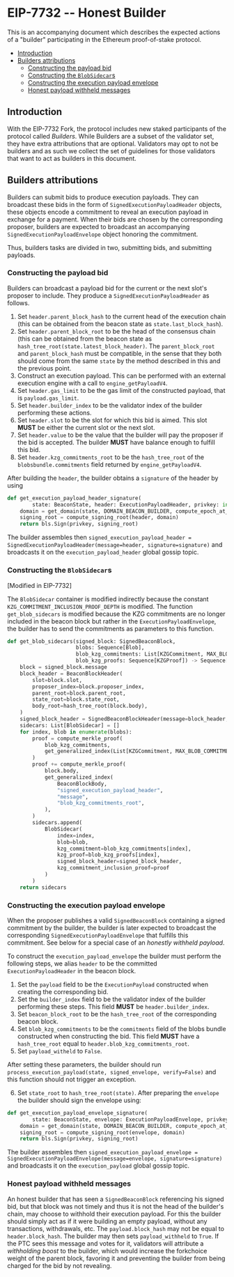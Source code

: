 # EIP-7732 -- Honest Builder

This is an accompanying document which describes the expected actions of a "builder" participating in the Ethereum proof-of-stake protocol.

<!-- START doctoc generated TOC please keep comment here to allow auto update -->
<!-- DON'T EDIT THIS SECTION, INSTEAD RE-RUN doctoc TO UPDATE -->

- [Introduction](#introduction)
- [Builders attributions](#builders-attributions)
  - [Constructing the payload bid](#constructing-the-payload-bid)
  - [Constructing the `BlobSidecar`s](#constructing-the-blobsidecars)
  - [Constructing the execution payload envelope](#constructing-the-execution-payload-envelope)
  - [Honest payload withheld messages](#honest-payload-withheld-messages)

<!-- END doctoc generated TOC please keep comment here to allow auto update -->

## Introduction

With the EIP-7732 Fork, the protocol includes new staked participants of the protocol called *Builders*. While Builders are a subset of the validator set, they have extra attributions that are optional. Validators may opt to not be builders and as such we collect the set of guidelines for those validators that want to act as builders in this document. 

## Builders attributions

Builders can submit bids to produce execution payloads. They can broadcast these bids in the form of `SignedExecutionPayloadHeader` objects, these objects encode a commitment to reveal an execution payload in exchange for a payment. When their bids are chosen by the corresponding proposer, builders are expected to broadcast an accompanying `SignedExecutionPayloadEnvelope` object honoring the commitment. 

Thus, builders tasks are divided in two, submitting bids, and submitting payloads. 

### Constructing the payload bid

Builders can broadcast a payload bid for the current or the next slot's proposer to include. They produce a `SignedExecutionPayloadHeader` as follows. 

1. Set `header.parent_block_hash` to the current head of the execution chain (this can be obtained from the beacon state as `state.last_block_hash`).
2. Set `header.parent_block_root` to be the head of the consensus chain (this can be obtained from the beacon state as `hash_tree_root(state.latest_block_header)`. The `parent_block_root` and `parent_block_hash` must be compatible, in the sense that they both should come from the same `state` by the method described in this and the previous point. 
3. Construct an execution payload. This can be performed with an external execution engine with a call to `engine_getPayloadV4`.
4. Set `header.gas_limit` to be the gas limit of the constructed payload, that is `payload.gas_limit`.
5. Set `header.builder_index` to be the validator index of the builder performing these actions.
6. Set `header.slot`  to be the slot for which this bid is aimed. This slot **MUST** be either the current slot or the next slot.
7. Set `header.value` to be the value that the builder will pay the proposer if the bid is accepted. The builder **MUST** have balance enough to fulfill this bid.
8. Set `header.kzg_commitments_root` to be the `hash_tree_root`  of the `blobsbundle.commitments`  field returned by `engine_getPayloadV4`.

After building the `header`, the builder obtains a `signature` of the header by using

```python
def get_execution_payload_header_signature(
        state: BeaconState, header: ExecutionPayloadHeader, privkey: int) -> BLSSignature:
    domain = get_domain(state, DOMAIN_BEACON_BUILDER, compute_epoch_at_slot(header.slot))
    signing_root = compute_signing_root(header, domain)
    return bls.Sign(privkey, signing_root)
```

The builder assembles then `signed_execution_payload_header = SignedExecutionPayloadHeader(message=header, signature=signature)` and broadcasts it on the `execution_payload_header` global gossip topic. 

### Constructing the `BlobSidecar`s

[Modified in EIP-7732]

The `BlobSidecar` container is modified indirectly because the constant `KZG_COMMITMENT_INCLUSION_PROOF_DEPTH` is modified. The function `get_blob_sidecars` is modified because the KZG commitments are no longer included in the beacon block but rather in the `ExecutionPayloadEnvelope`, the builder has to send the commitments as parameters to this function. 

```python
def get_blob_sidecars(signed_block: SignedBeaconBlock,
                      blobs: Sequence[Blob],
                      blob_kzg_commitments: List[KZGCommitment, MAX_BLOB_COMMITMENTS_PER_BLOCK],
                      blob_kzg_proofs: Sequence[KZGProof]) -> Sequence[BlobSidecar]:
    block = signed_block.message
    block_header = BeaconBlockHeader(
        slot=block.slot,
        proposer_index=block.proposer_index,
        parent_root=block.parent_root,
        state_root=block.state_root,
        body_root=hash_tree_root(block.body),
    )
    signed_block_header = SignedBeaconBlockHeader(message=block_header, signature=signed_block.signature)
    sidecars: List[BlobSidecar] = []
    for index, blob in enumerate(blobs):
        proof = compute_merkle_proof(
            blob_kzg_commitments,
            get_generalized_index(List[KZGCommitment, MAX_BLOB_COMMITMENTS_PER_BLOCK], index),
        )
        proof += compute_merkle_proof(
            block.body,
            get_generalized_index(
                BeaconBlockBody,
                "signed_execution_payload_header",
                "message",
                "blob_kzg_commitments_root",
            ),
        )
        sidecars.append(
            BlobSidecar(
                index=index,
                blob=blob,
                kzg_commitment=blob_kzg_commitments[index],
                kzg_proof=blob_kzg_proofs[index],
                signed_block_header=signed_block_header,
                kzg_commitment_inclusion_proof=proof
            )
        )
    return sidecars
```

### Constructing the execution payload envelope

When the proposer publishes a valid `SignedBeaconBlock` containing a signed commitment by the builder, the builder is later expected to broadcast the corresponding `SignedExecutionPayloadEnvelope`  that fulfills this commitment. See below for a special case of an *honestly withheld payload*. 

To construct the `execution_payload_envelope` the builder must perform the following steps, we alias `header` to be the committed `ExecutionPayloadHeader` in the beacon block. 

1. Set the `payload` field to be the `ExecutionPayload` constructed when creating the corresponding bid.
2. Set the `builder_index` field to be the validator index of the builder performing these steps. This field **MUST** be `header.builder_index`. 
3. Set `beacon_block_root` to be the `hash_tree_root` of the corresponding beacon block.
4. Set `blob_kzg_commitments` to be the `commitments` field of the blobs bundle constructed when constructing the bid. This field **MUST** have a `hash_tree_root` equal to `header.blob_kzg_commitments_root`.
5. Set `payload_witheld` to `False`.

After setting these parameters, the builder should run `process_execution_payload(state, signed_envelope, verify=False)` and this function should not trigger an exception.

6. Set `state_root` to `hash_tree_root(state)`. 
After preparing the `envelope` the builder should sign the envelope using:
```python
def get_execution_payload_envelope_signature(
        state: BeaconState, envelope: ExecutionPayloadEnvelope, privkey: int) -> BLSSignature:
    domain = get_domain(state, DOMAIN_BEACON_BUILDER, compute_epoch_at_slot(state.slot))
    signing_root = compute_signing_root(envelope, domain)
    return bls.Sign(privkey, signing_root)
```
The builder assembles then `signed_execution_payload_envelope = SignedExecutionPayloadEnvelope(message=envelope, signature=signature)` and broadcasts it on the `execution_payload` global gossip topic. 

### Honest payload withheld messages

An honest builder that has seen a `SignedBeaconBlock` referencing his signed bid, but that block was not timely and thus it is not the head of the builder's chain, may choose to withhold their execution payload. For this the builder should simply act as if it were building an empty payload, without any transactions, withdrawals, etc. The `payload.block_hash` may not be equal to `header.block_hash`. The builder may then sets `payload_withheld` to `True`. If the PTC sees this message and votes for it, validators will attribute a *withholding boost* to the builder, which would increase the forkchoice weight of the parent block, favoring it and preventing the builder from being charged for the bid by not revealing. 
